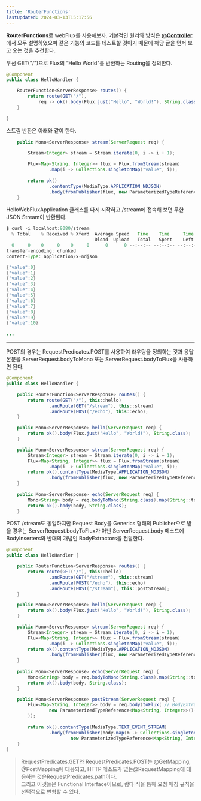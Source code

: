 ```yaml
---
title: 'RouterFunctions'
lastUpdated: 2024-03-13T15:17:56
---
```


**RouterFunctions**로 webFlux를 사용해보자. 기본적인 원리와 방식은 <a href="./@Controller.md">**@Controller**</a>에서 모두 설명하였으며 같은 기능의 코드를 테스트할 것이기 때문에 해당 글을 먼저 보고 오는 것을 추천한다.

우선  GET("/")으로 Flux의 “Hello World"를 반환하는 Routing을 정의한다.

```java
@Component
public class HelloHandler {

    RouterFunction<ServerResponse> routes() {
        return route(GET("/"),
            req -> ok().body(Flux.just("Hello", "World!"), String.class));
    }

}
```

스트림 반환은 아래와 같이 한다.
```java
    public Mono<ServerResponse> stream(ServerRequest req) {

        Stream<Integer> stream = Stream.iterate(0, i -> i + 1);
        
        Flux<Map<String, Integer>> flux = Flux.fromStream(stream)
                .map(i -> Collections.singletonMap("value", i));
        
        return ok()
                .contentType(MediaType.APPLICATION_NDJSON)
                .body(fromPublisher(flux, new ParameterizedTypeReference<Map<String, Integer>>(){}));
    }
```

HelloWebFluxApplication 클래스를 다시 시작하고 /stream에 접속해 보면 무한 JSON Stream이 반환된다.

```java
$ curl -i localhost:8080/stream
  % Total    % Received % Xferd  Average Speed   Time    Time     Time  Current
                                 Dload  Upload   Total   Spent    Left  Speed
  0     0    0     0    0     0      0      0 --:--:-- --:--:-- --:--:--     0HTTP/1.1 200 OK
transfer-encoding: chunked
Content-Type: application/x-ndjson

{"value":0}
{"value":1}
{"value":2}
{"value":3}
{"value":4}
{"value":5}
{"value":6}
{"value":7}
{"value":8}
{"value":9}
{"value":10}

...

```

---

POST의 경우는 RequestPredicates.POST를 사용하여 라우팅을 정의하는 것과 응답 본문을 ServerRequest.bodyToMono 또는 ServerRequest.bodyToFlux을 사용하면 된다.

```java
@Component
public class HelloHandler {

    public RouterFunction<ServerResponse> routes() {
        return route(GET("/"), this::hello)
                .andRoute(GET("/stream"), this::stream)
                .andRoute(POST("/echo"), this::echo);
    }

    public Mono<ServerResponse> hello(ServerRequest req) {
        return ok().body(Flux.just("Hello", "World!"), String.class);
    }

    public Mono<ServerResponse> stream(ServerRequest req) {
        Stream<Integer> stream = Stream.iterate(0, i -> i + 1);
        Flux<Map<String, Integer>> flux = Flux.fromStream(stream)
                .map(i -> Collections.singletonMap("value", i));
        return ok().contentType(MediaType.APPLICATION_NDJSON)
                .body(fromPublisher(flux, new ParameterizedTypeReference<Map<String, Integer>>(){}));
    }
    
    public Mono<ServerResponse> echo(ServerRequest req) {
        Mono<String> body = req.bodyToMono(String.class).map(String::toUpperCase);
        return ok().body(body, String.class);
    }
```

POST /stream도 동일하지만 Request Body를 Generics 형태의 Publisher으로 받을 경우는 ServerRequest.bodyToFlux가 아닌 ServerRequest.body 메소드에 BodyInserters와 반대의 개념인 BodyExtractors을 전달한다.

```java
@Component
public class HelloHandler {

    public RouterFunction<ServerResponse> routes() {
        return route(GET("/"), this::hello)
                .andRoute(GET("/stream"), this::stream)
                .andRoute(POST("/echo"), this::echo)
                .andRoute(POST("/stream"), this::postStream);
    }

    public Mono<ServerResponse> hello(ServerRequest req) {
        return ok().body(Flux.just("Hello", "World!"), String.class);
    }

    public Mono<ServerResponse> stream(ServerRequest req) {
        Stream<Integer> stream = Stream.iterate(0, i -> i + 1);
        Flux<Map<String, Integer>> flux = Flux.fromStream(stream)
                .map(i -> Collections.singletonMap("value", i));
        return ok().contentType(MediaType.APPLICATION_NDJSON)
                .body(fromPublisher(flux, new ParameterizedTypeReference<Map<String, Integer>>(){}));
    }
    
    public Mono<ServerResponse> echo(ServerRequest req) {
        Mono<String> body = req.bodyToMono(String.class).map(String::toUpperCase);
        return ok().body(body, String.class);
    }

    public Mono<ServerResponse> postStream(ServerRequest req) {
        Flux<Map<String, Integer>> body = req.body(toFlux( // BodyExtractors.toFlux을 static import해야 한다.
                new ParameterizedTypeReference<Map<String, Integer>>(){}
        ));
        
        return ok().contentType(MediaType.TEXT_EVENT_STREAM)
                .body(fromPublisher(body.map(m -> Collections.singletonMap("double", m.get("value") * 2)),
                        new ParameterizedTypeReference<Map<String, Integer>>(){}));
    }
}
```

> RequestPredicates.GET와 RequestPredicates.POST는 @GetMapping, @PostMapping에 대응되고, HTTP 메소드가 없는@RequestMapping에 대응하는 것은RequestPredicates.path이다.<br>그리고 이것들은 Functional Interface이므로, 람다 식을 통해 요청 매칭 규칙을 선택적으로 변형할 수 있다.
